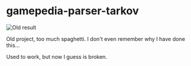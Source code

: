 # gamepedia-parser-tarkov


![Old result](https://media.discordapp.net/attachments/788897986990178318/821701748526940211/unknown.png)


Old project, too much spaghetti. I don't even remember why I have done this...

Used to work, but now I guess is broken.